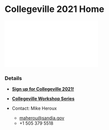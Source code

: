
# Collegeville 2021 Home

![](assets/Collegeville21WorkshopBanner.pdf)


### Details
- [**Sign up for Collegeville 2021!**](Registration2021.md)
- [**Collegeville Workshop Series**](https://collegeville.github.io/Workshops/)

- Contact: Mike Heroux
  - <maherou@sandia.gov>
  - +1 505 379 5518
